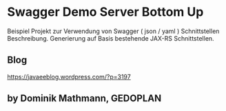 # Swagger Demo Server Bottom Up

Beispiel Projekt zur Verwendung von Swagger ( json / yaml ) Schnittstellen Beschreibung.
Generierung auf Basis bestehende JAX-RS Schnittstellen.

## Blog
https://javaeeblog.wordpress.com/?p=3197

## by Dominik Mathmann, GEDOPLAN